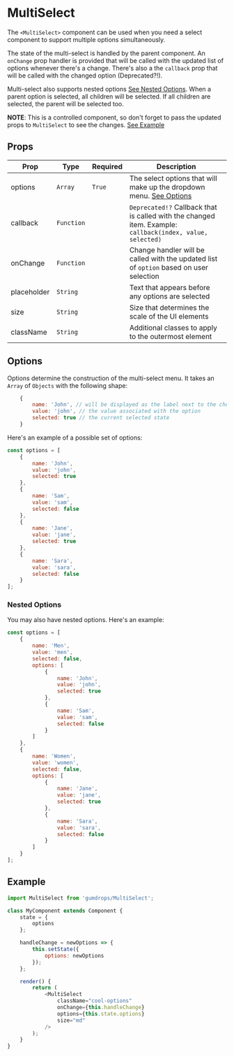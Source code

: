 # MultiSelect

The `<MultiSelect>` component can be used when you need a select component to support multiple options simultaneously.

The state of the multi-select is handled by the parent component. An `onChange` prop handler is provided that will be called with the updated list of options whenever there's a change. There's also a the `callback` prop that will be called with the changed option (Deprecated?!).

Multi-select also supports nested options [See Nested Options](#nested-options). When a parent option is selected, all children will be selected. If all children are selected, the parent will be selected too.

**NOTE**: This is a controlled component, so don't forget to pass the updated props to `MultiSelect` to see the changes. [See Example](#example)

## Props

| Prop        | Type       | Required | Description                                                                                               |
| ----------- | ---------- | -------- | --------------------------------------------------------------------------------------------------------- |
| options     | `Array`    | `True`   | The select options that will make up the dropdown menu. [See Options](#options)                           |
| callback    | `Function` |          | `Deprecated!?` Callback that is called with the changed item. Example: `callback(index, value, selected)` |
| onChange    | `Function` |          | Change handler will be called with the updated list of `option` based on user selection                   |
| placeholder | `String`   |          | Text that appears before any options are selected                                                         |
| size        | `String`   |          | Size that determines the scale of the UI elements                                                         |
| className   | `String`   |          | Additional classes to apply to the outermost element                                                      |

## Options

Options determine the construction of the multi-select menu. It takes an `Array` of `Objects` with the following shape:

```javascript
    {
        name: 'John', // will be displayed as the label next to the check box
        value: 'john', // the value associated with the option
        selected: true // the current selected state
    }
```

Here's an example of a possible set of options:

```javascript
const options = [
    {
        name: 'John',
        value: 'john',
        selected: true
    },
    {
        name: 'Sam',
        value: 'sam',
        selected: false
    },
    {
        name: 'Jane',
        value: 'jane',
        selected: true
    },
    {
        name: 'Sara',
        value: 'sara',
        selected: false
    }
];
```

### Nested Options

You may also have nested options. Here's an example:

```javascript
const options = [
    {
        name: 'Men',
        value: 'men',
        selected: false,
        options: [
            {
                name: 'John',
                value: 'john',
                selected: true
            },
            {
                name: 'Sam',
                value: 'sam',
                selected: false
            }
        ]
    },
    {
        name: 'Women',
        value: 'women',
        selected: false,
        options: [
            {
                name: 'Jane',
                value: 'jane',
                selected: true
            },
            {
                name: 'Sara',
                value: 'sara',
                selected: false
            }
        ]
    }
];
```

## Example

```javascript
import MultiSelect from 'gumdrops/MultiSelect';

class MyComponent extends Component {
    state = {
        options
    };

    handleChange = newOptions => {
        this.setState({
            options: newOptions
        });
    };

    render() {
        return (
            <MultiSelect
                className="cool-options"
                onChange={this.handleChange}
                options={this.state.options}
                size="md"
            />
        );
    }
}
```
